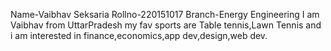 Name-Vaibhav Seksaria
Rollno-220151017
Branch-Energy Engineering
I am Vaibhav from UttarPradesh my fav sports are Table tennis,Lawn Tennis and i am interested in finance,economics,app dev,design,web dev.
